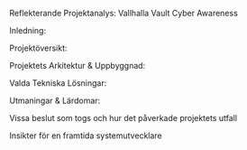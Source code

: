 Reflekterande Projektanalys: Vallhalla Vault Cyber Awareness

Inledning:

Projektöversikt:

Projektets Arkitektur & Uppbyggnad:

Valda Tekniska Lösningar:

Utmaningar & Lärdomar:

Vissa beslut som togs och hur det påverkade projektets utfall

Insikter för en framtida systemutvecklare
